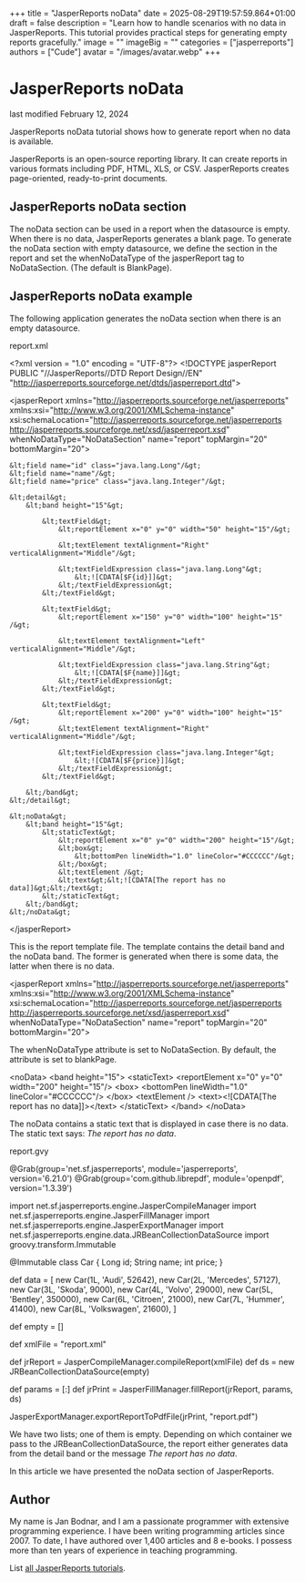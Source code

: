 +++
title = "JasperReports noData"
date = 2025-08-29T19:57:59.864+01:00
draft = false
description = "Learn how to handle scenarios with no data in JasperReports. This tutorial provides practical steps for generating empty reports gracefully."
image = ""
imageBig = ""
categories = ["jasperreports"]
authors = ["Cude"]
avatar = "/images/avatar.webp"
+++

# JasperReports noData

last modified February 12, 2024 

JasperReports noData tutorial shows how to generate report when no data is
available.

JasperReports is an open-source reporting library. It can create
reports in various formats including PDF, HTML, XLS, or CSV. JasperReports
creates page-oriented, ready-to-print documents.

## JasperReports noData section

The noData section can be used in a report when the datasource is
empty. When there is no data, JasperReports generates a blank page. 
To generate the noData section with empty datasource, we define 
the section in the report and set the whenNoDataType of the 
jasperReport tag to NoDataSection. 
(The default is BlankPage).

## JasperReports noData example

The following application generates the noData section when there
is an empty datasource.

report.xml
  

&lt;?xml version = "1.0" encoding = "UTF-8"?&gt;
&lt;!DOCTYPE jasperReport PUBLIC "//JasperReports//DTD Report Design//EN"
        "http://jasperreports.sourceforge.net/dtds/jasperreport.dtd"&gt;

&lt;jasperReport xmlns="http://jasperreports.sourceforge.net/jasperreports"
              xmlns:xsi="http://www.w3.org/2001/XMLSchema-instance"
              xsi:schemaLocation="http://jasperreports.sourceforge.net/jasperreports
   http://jasperreports.sourceforge.net/xsd/jasperreport.xsd"
              whenNoDataType="NoDataSection"
              name="report" topMargin="20" bottomMargin="20"&gt;

    &lt;field name="id" class="java.lang.Long"/&gt;
    &lt;field name="name"/&gt;
    &lt;field name="price" class="java.lang.Integer"/&gt;

    &lt;detail&gt;
        &lt;band height="15"&gt;

            &lt;textField&gt;
                &lt;reportElement x="0" y="0" width="50" height="15"/&gt;

                &lt;textElement textAlignment="Right" verticalAlignment="Middle"/&gt;

                &lt;textFieldExpression class="java.lang.Long"&gt;
                    &lt;![CDATA[$F{id}]]&gt;
                &lt;/textFieldExpression&gt;
            &lt;/textField&gt;

            &lt;textField&gt;
                &lt;reportElement x="150" y="0" width="100" height="15" /&gt;

                &lt;textElement textAlignment="Left" verticalAlignment="Middle"/&gt;

                &lt;textFieldExpression class="java.lang.String"&gt;
                    &lt;![CDATA[$F{name}]]&gt;
                &lt;/textFieldExpression&gt;
            &lt;/textField&gt;

            &lt;textField&gt;
                &lt;reportElement x="200" y="0" width="100" height="15" /&gt;
                &lt;textElement textAlignment="Right" verticalAlignment="Middle"/&gt;

                &lt;textFieldExpression class="java.lang.Integer"&gt;
                    &lt;![CDATA[$F{price}]]&gt;
                &lt;/textFieldExpression&gt;
            &lt;/textField&gt;

        &lt;/band&gt;
    &lt;/detail&gt;

    &lt;noData&gt;
        &lt;band height="15"&gt;
            &lt;staticText&gt;
                &lt;reportElement x="0" y="0" width="200" height="15"/&gt;
                &lt;box&gt;
                    &lt;bottomPen lineWidth="1.0" lineColor="#CCCCCC"/&gt;
                &lt;/box&gt;
                &lt;textElement /&gt;
                &lt;text&gt;&lt;![CDATA[The report has no data]]&gt;&lt;/text&gt;
            &lt;/staticText&gt;
        &lt;/band&gt;
    &lt;/noData&gt;

&lt;/jasperReport&gt;

This is the report template file. The template contains the detail
band and the noData band. The former is generated when there is
some data, the latter when there is no data. 

&lt;jasperReport xmlns="http://jasperreports.sourceforge.net/jasperreports"
    xmlns:xsi="http://www.w3.org/2001/XMLSchema-instance"
    xsi:schemaLocation="http://jasperreports.sourceforge.net/jasperreports
http://jasperreports.sourceforge.net/xsd/jasperreport.xsd"
    whenNoDataType="NoDataSection"
    name="report" topMargin="20" bottomMargin="20"&gt;

The whenNoDataType attribute is set to NoDataSection.
By default, the attribute is set to blankPage.

&lt;noData&gt;
    &lt;band height="15"&gt;
        &lt;staticText&gt;
            &lt;reportElement x="0" y="0" width="200" height="15"/&gt;
            &lt;box&gt;
                &lt;bottomPen lineWidth="1.0" lineColor="#CCCCCC"/&gt;
            &lt;/box&gt;
            &lt;textElement /&gt;
            &lt;text&gt;&lt;![CDATA[The report has no data]]&gt;&lt;/text&gt;
        &lt;/staticText&gt;
    &lt;/band&gt;
&lt;/noData&gt;

The noData contains a static text that is displayed in case 
there is no data. The static text says: *The report has no data*.

report.gvy
  

@Grab(group='net.sf.jasperreports', module='jasperreports', version='6.21.0')
@Grab(group='com.github.librepdf', module='openpdf', version='1.3.39')

import net.sf.jasperreports.engine.JasperCompileManager
import net.sf.jasperreports.engine.JasperFillManager
import net.sf.jasperreports.engine.JasperExportManager
import net.sf.jasperreports.engine.data.JRBeanCollectionDataSource
import groovy.transform.Immutable

@Immutable
class Car {
    Long id;
    String name;
    int price;
}

def data = [
    new Car(1L, 'Audi', 52642),
    new Car(2L, 'Mercedes', 57127),
    new Car(3L, 'Skoda', 9000),
    new Car(4L, 'Volvo', 29000),
    new Car(5L, 'Bentley', 350000),
    new Car(6L, 'Citroen', 21000),
    new Car(7L, 'Hummer', 41400),
    new Car(8L, 'Volkswagen', 21600),
]

def empty = []

def xmlFile = "report.xml"

def jrReport = JasperCompileManager.compileReport(xmlFile)
def ds = new JRBeanCollectionDataSource(empty)

def params = [:]
def jrPrint = JasperFillManager.fillReport(jrReport, params, ds)

JasperExportManager.exportReportToPdfFile(jrPrint, "report.pdf")

We have two lists; one of them is empty. Depending on which container we pass to
the JRBeanCollectionDataSource, the report either generates data
from the detail band or the message *The report has no data*.

In this article we have presented the noData section of
JasperReports. 

## Author

My name is Jan Bodnar, and I am a passionate programmer with extensive
programming experience. I have been writing programming articles since 2007.
To date, I have authored over 1,400 articles and 8 e-books. I possess more
than ten years of experience in teaching programming.

List [all JasperReports tutorials](/all/#jasper).